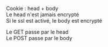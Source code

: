 Cookie : head + body \
Le head n'est jamais encrypté \
Si le ssl est activé, le body est encrypté

Le GET passe par le head \
Le POST passe par le body